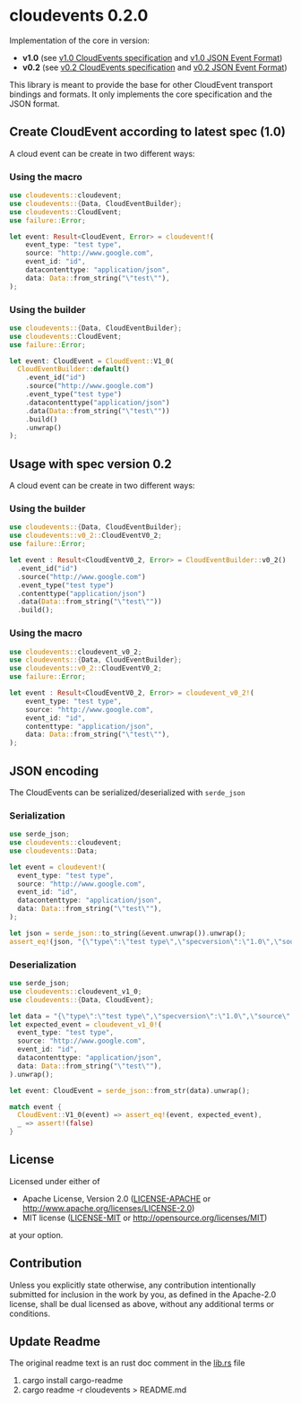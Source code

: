 # cloudevents 0.2.0

Implementation of the core in version:

* **v1.0** (see [v1.0 CloudEvents specification](https://github.com/cloudevents/spec/blob/v1.0/spec.md) and [v1.0 JSON Event Format](https://github.com/cloudevents/spec/blob/v1.0/json-format.md))
* **v0.2** (see [v0.2 CloudEvents specification](https://github.com/cloudevents/spec/blob/v0.2/spec.md) and [v0.2 JSON Event Format](https://github.com/cloudevents/spec/blob/v0.2/json-format.md))

This library is meant to provide the base for other CloudEvent transport bindings and formats. It only implements the core specification and the JSON format.

## Create CloudEvent according to latest spec (1.0)

A cloud event can be create in two different ways:

### Using the macro

```rust
use cloudevents::cloudevent;
use cloudevents::{Data, CloudEventBuilder};
use cloudevents::CloudEvent;
use failure::Error;

let event: Result<CloudEvent, Error> = cloudevent!(
    event_type: "test type",
    source: "http://www.google.com",
    event_id: "id",
    datacontenttype: "application/json",
    data: Data::from_string("\"test\""),
);
```

### Using the builder

```rust
use cloudevents::{Data, CloudEventBuilder};
use cloudevents::CloudEvent;
use failure::Error;

let event: CloudEvent = CloudEvent::V1_0(
  CloudEventBuilder::default()
    .event_id("id")
    .source("http://www.google.com")
    .event_type("test type")
    .datacontenttype("application/json")
    .data(Data::from_string("\"test\""))
    .build()
    .unwrap()
);
```

## Usage with spec version 0.2

A cloud event can be create in two different ways:

### Using the builder

```rust
use cloudevents::{Data, CloudEventBuilder};
use cloudevents::v0_2::CloudEventV0_2;
use failure::Error;

let event : Result<CloudEventV0_2, Error> = CloudEventBuilder::v0_2()
  .event_id("id")
  .source("http://www.google.com")
  .event_type("test type")
  .contenttype("application/json")
  .data(Data::from_string("\"test\""))
  .build();
```

### Using the macro

```rust
use cloudevents::cloudevent_v0_2;
use cloudevents::{Data, CloudEventBuilder};
use cloudevents::v0_2::CloudEventV0_2;
use failure::Error;

let event : Result<CloudEventV0_2, Error> = cloudevent_v0_2!(
    event_type: "test type",
    source: "http://www.google.com",
    event_id: "id",
    contenttype: "application/json",
    data: Data::from_string("\"test\""),
);
```

## JSON encoding

The CloudEvents can be serialized/deserialized with `serde_json`

### Serialization

```rust
use serde_json;
use cloudevents::cloudevent;
use cloudevents::Data;

let event = cloudevent!(
  event_type: "test type",
  source: "http://www.google.com",
  event_id: "id",
  datacontenttype: "application/json",
  data: Data::from_string("\"test\""),
);

let json = serde_json::to_string(&event.unwrap()).unwrap();
assert_eq!(json, "{\"type\":\"test type\",\"specversion\":\"1.0\",\"source\":\"http://www.google.com\",\"id\":\"id\",\"datacontenttype\":\"application/json\",\"data\":\"\\\"test\\\"\"}");
```

### Deserialization

```rust
use serde_json;
use cloudevents::cloudevent_v1_0;
use cloudevents::{Data, CloudEvent};

let data = "{\"type\":\"test type\",\"specversion\":\"1.0\",\"source\":\"http://www.google.com\",\"id\":\"id\",\"datacontenttype\":\"application/json\",\"data\":\"\\\"test\\\"\"}";
let expected_event = cloudevent_v1_0!(
  event_type: "test type",
  source: "http://www.google.com",
  event_id: "id",
  datacontenttype: "application/json",
  data: Data::from_string("\"test\""),
).unwrap();

let event: CloudEvent = serde_json::from_str(data).unwrap();

match event {
  CloudEvent::V1_0(event) => assert_eq!(event, expected_event),
  _ => assert!(false)
}
```

## License

Licensed under either of

* Apache License, Version 2.0
   ([LICENSE-APACHE](LICENSE-APACHE) or http://www.apache.org/licenses/LICENSE-2.0)
* MIT license
   ([LICENSE-MIT](LICENSE-MIT) or http://opensource.org/licenses/MIT)

at your option.

## Contribution

Unless you explicitly state otherwise, any contribution intentionally submitted
for inclusion in the work by you, as defined in the Apache-2.0 license, shall be
dual licensed as above, without any additional terms or conditions.

## Update Readme

The original readme text is an rust doc comment in the [lib.rs](./cloudevents/src/lib.rs) file

1. cargo install cargo-readme
2. cargo readme  -r cloudevents > README.md
